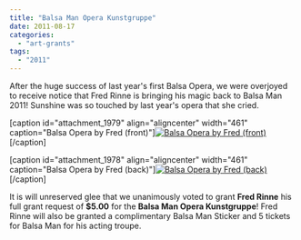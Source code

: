 ```yaml
---
title: "Balsa Man Opera Kunstgruppe"
date: 2011-08-17
categories: 
  - "art-grants"
tags: 
  - "2011"
---
```


After the huge success of last year's first Balsa Opera, we were overjoyed to receive notice that Fred Rinne is bringing his magic back to Balsa Man 2011! Sunshine was so touched by last year's opera that she cried.

\[caption id="attachment\_1979" align="aligncenter" width="461" caption="Balsa Opera by Fred (front)"\][![Balsa Opera by Fred (front)](/images/CCI00003.jpg "Balsa Opera by Fred (front)")](https://balsaman.org/wp-content/uploads/2011/08/CCI00003.jpg)\[/caption\]

\[caption id="attachment\_1978" align="aligncenter" width="461" caption="Balsa Opera by Fred (back)"\][![Balsa Opera by Fred (back)](/images/CCI00002.jpg "Balsa Opera by Fred (back)")](https://balsaman.org/wp-content/uploads/2011/08/CCI00002.jpg)\[/caption\]

It is will unreserved glee that we unanimously voted to grant **Fred Rinne** his full grant request of **$5.00** for the **Balsa Man Opera Kunstgruppe**! Fred Rinne will also be granted a complimentary Balsa Man Sticker and 5 tickets for Balsa Man for his acting troupe.
